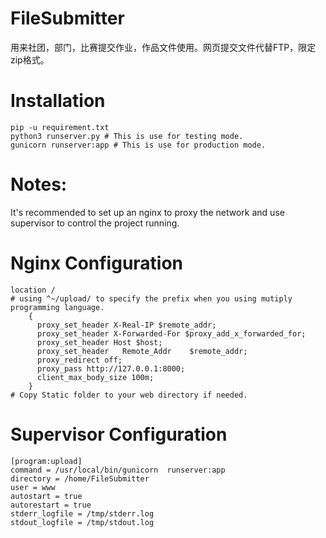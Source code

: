 # FileSubmitter
用来社团，部门，比赛提交作业，作品文件使用。网页提交文件代替FTP，限定zip格式。


# Installation

    pip -u requirement.txt
    python3 runserver.py # This is use for testing mode.
    gunicorn runserver:app # This is use for production mode.


# Notes:
It's recommended to set up an nginx to proxy the network and use supervisor to control the project running.


# Nginx Configuration

    location /  
    # using ^~/upload/ to specify the prefix when you using mutiply programming language.
        {
          proxy_set_header X-Real-IP $remote_addr;
          proxy_set_header X-Forwarded-For $proxy_add_x_forwarded_for;
          proxy_set_header Host $host;
          proxy_set_header   Remote_Addr    $remote_addr;
          proxy_redirect off;
          proxy_pass http://127.0.0.1:8000;
          client_max_body_size 100m; 
        }
    # Copy Static folder to your web directory if needed.
        
        
# Supervisor Configuration
    [program:upload]
    command = /usr/local/bin/gunicorn  runserver:app
    directory = /home/FileSubmitter
    user = www
    autostart = true
    autorestart = true
    stderr_logfile = /tmp/stderr.log
    stdout_logfile = /tmp/stdout.log
